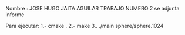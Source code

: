 Nombre : JOSE HUGO JAITA AGUILAR
TRABAJO NUMERO 2
se adjunta informe

Para ejecutar:
1.- cmake .
2.- make
3.. ./main sphere/sphere.1024
